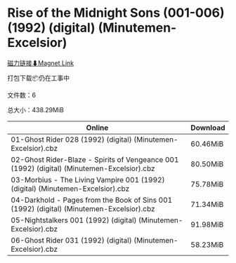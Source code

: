 # Rise of the Midnight Sons (001-006) (1992) (digital) (Minutemen-Excelsior)

[磁力链接⬇Magnet Link](magnet:?xt=urn:btih:dcf03670f86901a3dbd5caf0e268b7745f0c9886&dn=Rise%20of%20the%20Midnight%20Sons%20%28001-006%29%20%281992%29%20%28digital%29%20%28Minutemen-Excelsior%29)

打包下载📦仍在工事中

文件数：6

总大小：438.29MiB

Online | Download
--- | ---
01-Ghost Rider 028 (1992) (digital) (Minutemen-Excelsior).cbz | 60.46MiB
02-Ghost Rider-Blaze - Spirits of Vengeance 001 (1992) (digital) (Minutemen-Excelsior).cbz | 80.50MiB
03-Morbius - The Living Vampire 001 (1992) (digital) (Minutemen-Excelsior).cbz | 75.78MiB
04-Darkhold - Pages from the Book of Sins 001 (1992) (digital) (Minutemen-Excelsior).cbz | 71.34MiB
05-Nightstalkers 001 (1992) (digital) (Minutemen-Excelsior).cbz | 91.98MiB
06-Ghost Rider 031 (1992) (digital) (Minutemen-Excelsior).cbz | 58.23MiB
